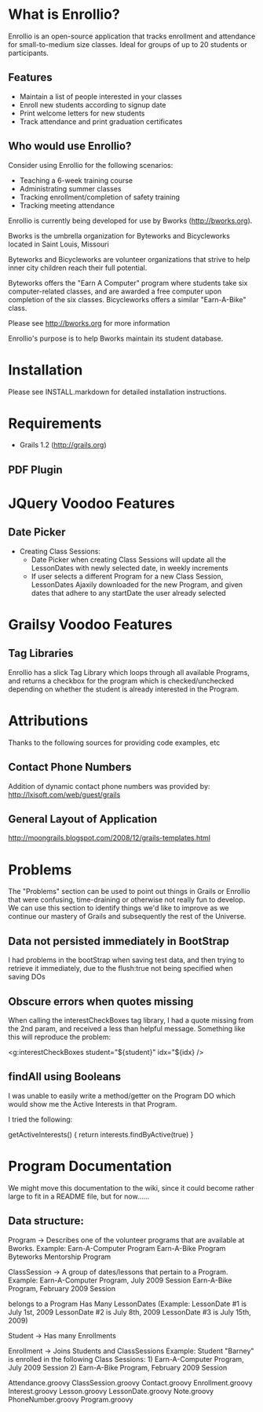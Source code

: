# What is Enrollio?

Enrollio is an open-source application that tracks enrollment and attendance for small-to-medium size classes. Ideal for groups of up to 20 students or participants.

## Features

  * Maintain a list of people interested in your classes
  * Enroll new students according to signup date
  * Print welcome letters for new students
  * Track attendance and print graduation certificates

## Who would use Enrollio?

Consider using Enrollio for the following scenarios:

  * Teaching a 6-week training course
  * Administrating summer classes
  * Tracking enrollment/completion of safety training
  * Tracking meeting attendance

Enrollio is currently being developed for use by Bworks (http://bworks.org).

Bworks is the umbrella organization for Byteworks and Bicycleworks located
in Saint Louis, Missouri

Byteworks and Bicycleworks are volunteer organizations that strive to
help inner city children reach their full potential.

Byteworks offers the "Earn A Computer" program where students take six
computer-related classes, and are awarded a free computer upon completion
of the six classes.  Bicycleworks offers a similar "Earn-A-Bike" class.

Please see http://bworks.org for more information

Enrollio's purpose is to help Bworks maintain its student database.

# Installation

Please see INSTALL.markdown for detailed installation instructions.

# Requirements

  * Grails 1.2 (http://grails.org)

## PDF Plugin

# JQuery Voodoo Features

## Date Picker

  * Creating Class Sessions:
    * Date Picker when creating Class Sessions will update all the LessonDates with
      newly selected date, in weekly increments
    * If user selects a different Program for a new Class Session, 
      LessonDates Ajaxily downloaded for the new Program, and given
      dates that adhere to any startDate the user already selected

# Grailsy Voodoo Features

## Tag Libraries

Enrollio has a slick Tag Library which loops through all available Programs,
and returns a checkbox for the program which is checked/unchecked depending
on whether the student is already interested in the Program.

# Attributions

Thanks to the following sources for providing code examples, etc

## Contact Phone Numbers

Addition of dynamic contact phone numbers was provided by:
http://lxisoft.com/web/guest/grails

## General Layout of Application

http://moongrails.blogspot.com/2008/12/grails-templates.html

# Problems

The "Problems" section can be used to point out things in Grails or Enrollio that were
confusing, time-draining or otherwise not really fun to develop.  We can use this section
to identify things we'd like to improve as we continue our mastery of Grails and subsequently
the rest of the Universe.

## Data not persisted immediately in BootStrap

I had problems in the bootStrap when saving test data, and then trying to retrieve it immediately,
due to the flush:true not being specified when saving DOs

## Obscure errors when quotes missing

When calling the interestCheckBoxes tag library, I had a quote missing from the 2nd param, and
received a less than helpful message.  Something like this will reproduce the problem:

  <g:interestCheckBoxes student="${student}" idx="${idx} />

## findAll using Booleans

I was unable to easily write a method/getter on the Program DO which would show
me the Active Interests in that Program.

I tried the following:

  getActiveInterests() {
      return interests.findByActive(true)
  }

# Program Documentation

We might move this documentation to the wiki, since it could become rather large
to fit in a README file, but for now......

## Data structure:

Program ->
  Describes one of the volunteer programs that are available at Bworks.
  Example: Earn-A-Computer Program
           Earn-A-Bike Program
           Byteworks Mentorship Program

ClassSession ->
  A group of dates/lessons that pertain to a Program.
  Example: Earn-A-Computer Program, July 2009 Session
           Earn-A-Bike Program, February 2009 Session

   belongs to a Program
   Has Many LessonDates (Example: LessonDate #1 is July 1st, 2009
                                  LessonDate #2 is July 8th, 2009
                                  LessonDate #3 is July 15th, 2009)

Student ->
  Has many Enrollments


Enrollment ->
  Joins Students and ClassSessions
  Example: Student "Barney" is enrolled in the following Class Sessions:
                   1) Earn-A-Computer Program, July 2009 Session
                   2) Earn-A-Bike Program, February 2009 Session

Attendance.groovy
ClassSession.groovy
Contact.groovy
Enrollment.groovy
Interest.groovy
Lesson.groovy
LessonDate.groovy
Note.groovy
PhoneNumber.groovy
Program.groovy

